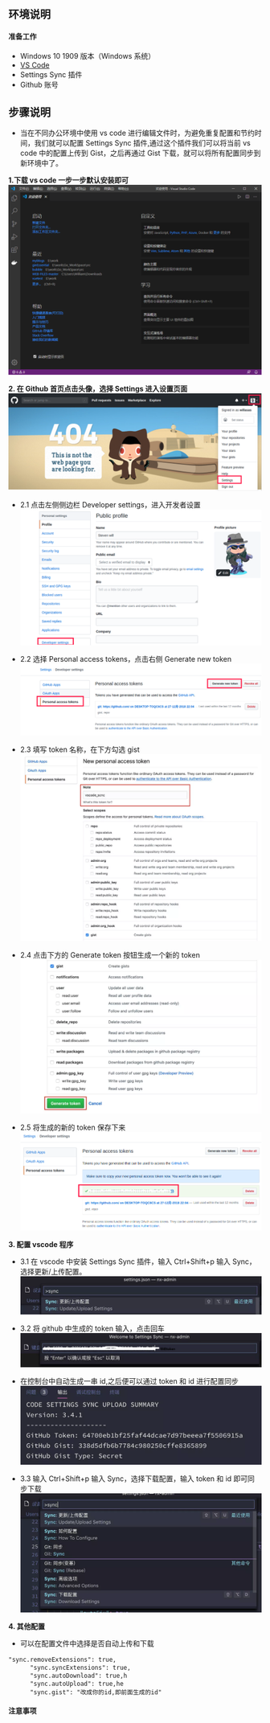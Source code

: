 ## **环境说明**

#### 准备工作

- Windows 10 1909 版本（Windows 系统）
- [VS Code](https://code.visualstudio.com/)
- Settings Sync 插件
- Github 账号

## **步骤说明**

- 当在不同办公环境中使用 vs code 进行编辑文件时，为避免重复配置和节约时间，我们就可以配置 Settings Sync 插件,通过这个插件我们可以将当前 vs code 中的配置上传到 Gist，之后再通过 Gist 下载，就可以将所有配置同步到新环境中了。

**1.下载 vs code 一步一步默认安装即可**
![安装完成打开预览图](../../img/w_img/vs1.png)

**2. 在 Github 首页点击头像，选择 Settings 进入设置页面**
![设置](../../img/w_img/vs2.png)

- 2.1 点击左侧侧边栏 Developer settings，进入开发者设置
  ![设置](../../img/w_img/vs3.png)

- 2.2 选择 Personal access tokens，点击右侧 Generate new token
  ![设置](../../img/w_img/vs4.png)

- 2.3 填写 token 名称，在下方勾选 gist
  ![设置](../../img/w_img/vs5.png)

- 2.4 点击下方的 Generate token 按钮生成一个新的 token
  ![设置](../../img/w_img/vs6.png)

- 2.5 将生成的新的 token 保存下来
  ![设置](../../img/w_img/vs7.png)

**3. 配置 vscode 程序**

- 3.1 在 vscode 中安装 Settings Sync 插件，输入 Ctrl+Shift+p 输入 Sync，选择更新/上传配置。
  ![设置](../../img/w_img/vs8.png)

- 3.2 将 github 中生成的 token 输入，点击回车
  ![设置](../../img/w_img/vs9.png)

- 在控制台中自动生成一串 id,之后便可以通过 token 和 id 进行配置同步
  ![设置](../../img/w_img/vs10.png)

- 3.3 输入 Ctrl+Shift+p 输入 Sync，选择下载配置，输入 token 和 id 即可同步下载
  ![设置](../../img/w_img/vs11.png)

**4. 其他配置**

- 可以在配置文件中选择是否自动上传和下载

```
"sync.removeExtensions": true,
      "sync.syncExtensions": true,
      "sync.autoDownload": true,h
      "sync.autoUpload": true,he
      "sync.gist": "改成你的id,即前面生成的id"
```

#### 注意事项
